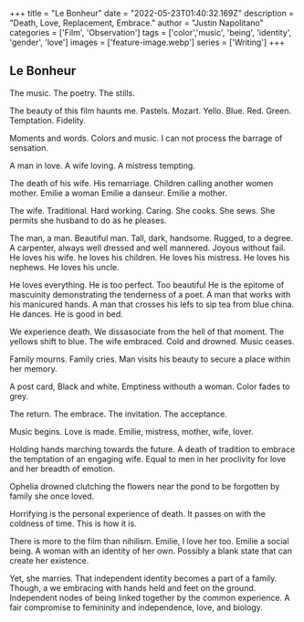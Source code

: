 +++
title =  "Le Bonheur"
date = "2022-05-23T01:40:32.169Z"
description = "Death, Love, Replacement, Embrace."
author = "Justin Napolitano"
categories = ['Film', 'Observation']
tags = ['color','music', 'being', 'identity', 'gender', 'love']
images = ['feature-image.webp']
series = ['Writing']
+++

## Le Bonheur

The music.  The poetry.  The stills.  

The beauty of this film haunts me.  Pastels.  Mozart.  Yello.  Blue.  Red. Green.  Temptation.  Fidelity.

Moments and words.  Colors and music.  I can not process the barrage of sensation.

A man in love.  A wife loving.  A mistress tempting.   

The death of his wife.  His remarriage.  Children calling another women mother.  Emilie a woman  Emilie a danseur.  Emilie a mother.  

The wife.  Traditional.  Hard working.  Caring.  She cooks.  She sews.  She permits she husband to do as he pleases.  

The man, a man.  Beautiful man.  Tall, dark, handsome.  Rugged, to a degree.  A carpenter, always well dressed and well mannered.  Joyous without fail.  He loves his wife.  he loves his children.  He loves his mistress.  He loves his nephews.  He loves his uncle.

He loves everything.  He is too perfect.  Too beautiful  He is the epitome of mascuinity demonstrating the tenderness of a poet.  A man that works with his manicured hands.  A man that crosses his lefs to sip tea from blue china.  He dances.  He is good in bed. 


We experience death.  We dissasociate from the hell of that moment.  The yellows shift to blue.  The wife embraced.  Cold and drowned.  Music ceases.

Family mourns. Family cries.  Man visits his beauty to secure a place within her memory.  

A post card, Black and white.  Emptiness withouth a woman.  Color fades to grey.  

The return.  The embrace.  The invitation.  The acceptance.

Music begins.  Love is made.  Emilie, mistress, mother, wife, lover. 

Holding hands marching towards the future.  A death of tradition to embrace the temptation of an engaging wife. Equal to men in her proclivity for love and her breadth of emotion.  

Ophelia drowned clutching the flowers near the pond to be forgotten by family she once loved.  

Horrifying is the personal experience of death.  It passes on with the coldness of time.  This is how it is.  

There is more to the film than nihilism.  Emilie, I love her too.  Emilie a social being.  A woman with an identity of her own.  Possibly a blank state that can create her existence.  

Yet, she marries.  That independent identity becomes a part of a family.  Though, a we embracing with hands held and feet on the ground.  Independent nodes of being linked together by the common experience.  A fair compromise to femininity and independence, love, and biology.  
